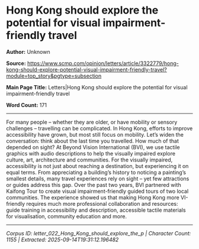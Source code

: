# Hong Kong should explore the potential for visual impairment-friendly travel

**Author:** Unknown

**Source:** https://www.scmp.com/opinion/letters/article/3322779/hong-kong-should-explore-potential-visual-impairment-friendly-travel?module=top_story&pgtype=subsection

**Main Page Title:** Letters|Hong Kong should explore the potential for visual impairment-friendly travel

**Word Count:** 171

---

For many people – whether they are older, or have mobility or sensory challenges – travelling can be complicated. In Hong Kong, efforts to improve accessibility have grown, but most still focus on mobility.
Let’s widen the conversation: think about the last time you travelled. How much of that depended on sight?
At Beyond Vision International (BVI), we use tactile graphics with audio descriptions to help the visually impaired explore culture, art, architecture and communities.
For the visually impaired, accessibility is not just about reaching a destination, but experiencing it on equal terms. From appreciating a building’s history to noticing a painting’s smallest details, many travel experiences rely on sight – yet few attractions or guides address this gap.
Over the past two years, BVI partnered with Kaifong Tour to create visual impairment-friendly guided tours of two local communities. The experience showed us that making Hong Kong more VI-friendly requires much more professional collaboration and resources: guide training in accessibility and description, accessible tactile materials for visualisation, community education and more.

---

*Corpus ID: letter_022_Hong_Kong_should_explore_the_p | Character Count: 1155 | Extracted: 2025-09-14T19:31:12.196482*
